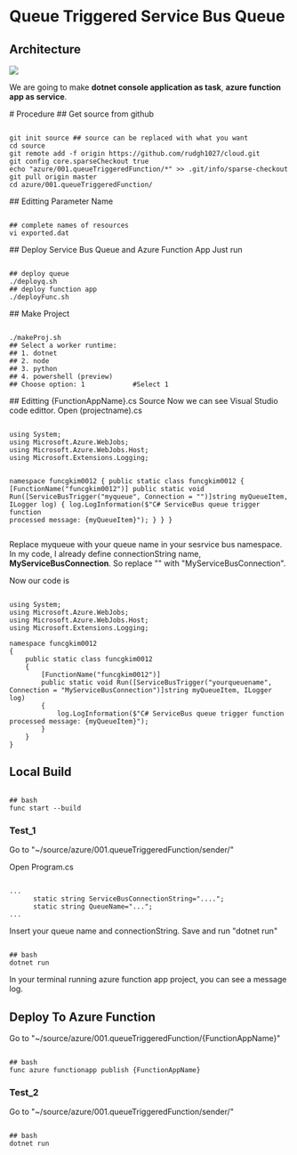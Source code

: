 # Queue Triggered Service Bus Queue
## Architecture
<img src="https://docs.microsoft.com/ko-kr/azure/architecture/patterns/_images/queue-based-load-leveling-pattern.png"></img>
<p>We are going to make <b>dotnet console application as task</b>, <b>azure function app as service</b>.</p>
# Procedure
## Get source from github
<pre><code>
git init source ## source can be replaced with what you want
cd source
git remote add -f origin https://github.com/rudgh1027/cloud.git
git config core.sparseCheckout true
echo "azure/001.queueTriggeredFunction/*" >> .git/info/sparse-checkout
git pull origin master
cd azure/001.queueTriggeredFunction/
</code></pre>
## Editting Parameter Name
<pre><code>
## complete names of resources
vi exported.dat
</code></pre>
## Deploy Service Bus Queue and Azure Function App
Just run
<pre><code>
## deploy queue
./deployq.sh
## deploy function app
./deployFunc.sh
</code></pre>
## Make Project
<pre><code>
./makeProj.sh
## Select a worker runtime:
## 1. dotnet
## 2. node
## 3. python
## 4. powershell (preview)
## Choose option: 1            #Select 1
</code></pre>
## Editting {FunctionAppName}.cs Source
Now we can see Visual Studio code edittor.
Open (projectname).cs
<pre><code>
using System;
using Microsoft.Azure.WebJobs;
using Microsoft.Azure.WebJobs.Host;
using Microsoft.Extensions.Logging;

namespace funcgkim0012
{
    public static class funcgkim0012
    {
        [FunctionName("funcgkim0012")]
        public static void Run([ServiceBusTrigger("myqueue", Connection = "")]string myQueueItem, ILogger log)
        {
            log.LogInformation($"C# ServiceBus queue trigger function processed message: {myQueueItem}");
        }
    }
}
</code></pre>
<p>Replace myqueue with your queue name in your sesrvice bus namespace.
In my code, I already define connectionString name, <b>MyServiceBusConnection</b>.
So replace "" with "MyServiceBusConnection".</p>
<p>Now our code is</p> 

<pre><code>
using System;
using Microsoft.Azure.WebJobs;
using Microsoft.Azure.WebJobs.Host;
using Microsoft.Extensions.Logging;

namespace funcgkim0012
{
    public static class funcgkim0012
    {
        [FunctionName("funcgkim0012")]
        public static void Run([ServiceBusTrigger("yourqueuename", Connection = "MyServiceBusConnection")]string myQueueItem, ILogger log)
        {
            log.LogInformation($"C# ServiceBus queue trigger function processed message: {myQueueItem}");
        }
    }
}
</code></pre>
## Local Build
<pre><code>
## bash
func start --build
</code></pre>
### Test_1
Go to "~/source/azure/001.queueTriggeredFunction/sender/"
<p>Open Program.cs</p>
<pre><code>
...
      static string ServiceBusConnectionString="....";
      static string QueueName="..."; 
...
</code></pre>
Insert your queue name and connectionString.
Save and run "dotnet run"
<pre><code>
## bash
dotnet run
</code></pre>
In your terminal running azure function app project, you can see a message log.

## Deploy To Azure Function
Go to "~/source/azure/001.queueTriggeredFunction/{FunctionAppName}"
<pre><code>
## bash
func azure functionapp publish {FunctionAppName}
</code></pre>

### Test_2
Go to "~/source/azure/001.queueTriggeredFunction/sender/"
<pre><code>
## bash
dotnet run
</code></pre>
